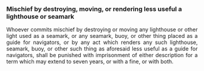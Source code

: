 ### Mischief by destroying, moving, or rendering less useful a lighthouse or seamark
<div style="text-align: justify">

Whoever commits mischief by destroying or moving any lighthouse or other light used as a seamark, or any seamark, buoy, or other thing placed as a guide for navigators, or by any act which renders any such lighthouse, seamark, buoy, or other such thing as aforesaid less useful as a guide for navigators, shall be punished with imprisonment of either description for a term which may extend to seven years, or with a fine, or with both.

</div>
